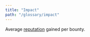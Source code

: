 ```yaml
---
title: "Impact"
path: "/glossary/impact"
---
```


Average [reputation](/hackers/reputation.html) gained per bounty.
